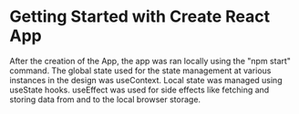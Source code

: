 # Getting Started with Create React App

After the creation of the App, the app was ran locally using the "npm start" command. The global state used for the state management at various instances in the design was useContext. Local state was managed using useState hooks. useEffect was used for side effects like fetching and storing data from and to the local browser storage.
